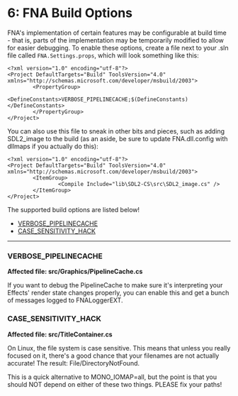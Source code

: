 # 6: FNA Build Options

FNA's implementation of certain features may be configurable at build time - that is, parts of the implementation may be temporarily modified to allow for easier debugging. To enable these options, create a file next to your .sln file called `FNA.Settings.props`, which will look something like this:

```
<?xml version="1.0" encoding="utf-8"?>
<Project DefaultTargets="Build" ToolsVersion="4.0" xmlns="http://schemas.microsoft.com/developer/msbuild/2003">
        <PropertyGroup>
                <DefineConstants>VERBOSE_PIPELINECACHE;$(DefineConstants)</DefineConstants>
        </PropertyGroup>
</Project>
```

You can also use this file to sneak in other bits and pieces, such as adding SDL2_image to the build (as an aside, be sure to update FNA.dll.config with dllmaps if you actually do this):

```
<?xml version="1.0" encoding="utf-8"?>
<Project DefaultTargets="Build" ToolsVersion="4.0" xmlns="http://schemas.microsoft.com/developer/msbuild/2003">
        <ItemGroup>
                <Compile Include="lib\SDL2-CS\src\SDL2_image.cs" />
        </ItemGroup>
</Project>
```

The supported build options are listed below!

- [VERBOSE_PIPELINECACHE](#verbose_pipelinecache)
- [CASE_SENSITIVITY_HACK](#case_sensitivity_hack)

***

### VERBOSE_PIPELINECACHE
**Affected file: src/Graphics/PipelineCache.cs**

If you want to debug the PipelineCache to make sure it's interpreting your Effects' render state changes properly, you can enable this and get a bunch of messages logged to FNALoggerEXT.

### CASE_SENSITIVITY_HACK
**Affected file: src/TitleContainer.cs**

On Linux, the file system is case sensitive. This means that unless you really focused on it, there's a good chance that your filenames are not actually accurate! The result: File/DirectoryNotFound.

This is a quick alternative to MONO_IOMAP=all, but the point is that you should NOT depend on either of these two things. PLEASE fix your paths!
